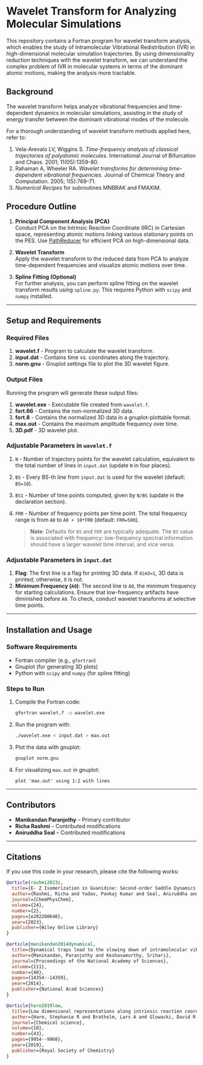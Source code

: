 # Wavelet Transform for Analyzing Molecular Simulations

This repository contains a Fortran program for wavelet transform analysis, which enables the study of Intramolecular Vibrational Redistribution (IVR) in high-dimensional molecular simulation trajectories. By using dimensionality reduction techniques with the wavelet transform, we can understand the complex problem of IVR in molecular systems in terms of the dominant atomic motions, making the analysis more tractable.

## Background
The wavelet transform helps analyze vibrational frequencies and time-dependent dynamics in molecular simulations, assisting in the study of energy transfer between the dominant vibrational modes of the molecule.

For a thorough understanding of wavelet transform methods applied here, refer to:
1. Vela-Arevalo LV, Wiggins S. *Time-frequency analysis of classical trajectories of polyatomic molecules.* International Journal of Bifurcation and Chaos. 2001; 11(05):1359-80.
2. Rahaman A, Wheeler RA. *Wavelet transforms for determining time-dependent vibrational frequencies.* Journal of Chemical Theory and Computation. 2005; 1(5):769-71.
3. *Numerical Recipes* for subroutines MNBRAK and FMAXIM.

## Procedure Outline

1. **Principal Component Analysis (PCA)**  
   Conduct PCA on the Intrinsic Reaction Coordinate (IRC) in Cartesian space, representing atomic motions linking various stationary points on the PES. Use [PathReducer](https://github.com/share1992/PathReducer) for efficient PCA on high-dimensional data.

2. **Wavelet Transform**  
   Apply the wavelet transform to the reduced data from PCA to analyze time-dependent frequencies and visualize atomic motions over time.

3. **Spline Fitting (Optional)**  
   For further analysis, you can perform spline fitting on the wavelet transform results using `spline.py`. This requires Python with `scipy` and `numpy` installed.

---

## Setup and Requirements

### Required Files
1. **wavelet.f** - Program to calculate the wavelet transform.
2. **input.dat** - Contains time vs. coordinates along the trajectory.
3. **norm.gnu** - Gnuplot settings file to plot the 3D wavelet figure.

### Output Files
Running the program will generate these output files:
1. **wavelet.exe** - Executable file created from `wavelet.f`.
2. **fort.66** - Contains the non-normalized 3D data.
3. **fort.8** - Contains the normalized 3D data in a gnuplot-plottable format.
4. **max.out** - Contains the maximum amplitude frequency over time.
5. **3D.pdf** - 3D wavelet plot.

### Adjustable Parameters in `wavelet.f`
1. `N` - Number of trajectory points for the wavelet calculation, equivalent to the total number of lines in `input.dat` (update `N` in four places).
2. `BS` - Every BS-th line from `input.dat` is used for the wavelet (default: `BS=10`).
3. `BS1` - Number of time points computed, given by `N/BS` (update in the declaration section).
4. `FRR` - Number of frequency points per time point. The total frequency range is from `A0` to `A0 + 10*FRR` (default: `FRR=500`).

   > **Note**: Defaults for `BS` and `FRR` are typically adequate. The `BS` value is associated with frequency: low-frequency spectral information should have a larger wavelet time interval, and vice versa.

### Adjustable Parameters in `input.dat`
1. **Flag**: The first line is a flag for printing 3D data. If `dim3=1`, 3D data is printed; otherwise, it is not.
2. **Minimum Frequency (`A0`)**: The second line is `A0`, the minimum frequency for starting calculations. Ensure that low-frequency artifacts have diminished before `A0`. To check, conduct wavelet transforms at selective time points.

---

## Installation and Usage

### Software Requirements
- Fortran compiler (e.g., `gfortran`)
- Gnuplot (for generating 3D plots)
- Python with `scipy` and `numpy` (for spline fitting)

### Steps to Run
1. Compile the Fortran code:
    ```bash
    gfortran wavelet.f -o wavelet.exe
    ```
2. Run the program with:
    ```bash
    ./wavelet.exe < input.dat > max.out
    ```
3. Plot the data with gnuplot:
    ```bash
    gnuplot norm.gnu
    ```
4. For visualizing `max.out` in gnuplot:
    ```gnuplot
    plot 'max.out' using 1:2 with lines
    ```

---

## Contributors
- **Manikandan Paranjothy** – Primary contributor
- **Richa Rashmi** – Contributed modifications
- **Aniruddha Seal** – Contributed modifications

---

## Citations
If you use this code in your research, please cite the following works:

```bibtex
@article{rashmi2023z,
  title={E- Z Isomerization in Guanidine: Second-order Saddle Dynamics, Non-statisticality, and Time-frequency Analysis},
  author={Rashmi, Richa and Yadav, Pankaj Kumar and Seal, Aniruddha and Paranjothy, Manikandan and Lourderaj, Upakarasamy},
  journal={ChemPhysChem},
  volume={24},
  number={2},
  pages={e202200640},
  year={2023},
  publisher={Wiley Online Library}
}
```

```bibtex
@article{manikandan2014dynamical,
  title={Dynamical traps lead to the slowing down of intramolecular vibrational energy flow},
  author={Manikandan, Paranjothy and Keshavamurthy, Srihari},
  journal={Proceedings of the National Academy of Sciences},
  volume={111},
  number={40},
  pages={14354--14359},
  year={2014},
  publisher={National Acad Sciences}
}
```

```bibtex
@article{hare2019low,
  title={Low dimensional representations along intrinsic reaction coordinates and molecular dynamics trajectories using interatomic distance matrices},
  author={Hare, Stephanie R and Bratholm, Lars A and Glowacki, David R and Carpenter, Barry K},
  journal={Chemical science},
  volume={10},
  number={43},
  pages={9954--9968},
  year={2019},
  publisher={Royal Society of Chemistry}
}
```
